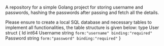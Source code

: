 A repository for a simple Golang project for storing username and passwords, hashing the passwords after passing and fetch all the details.

Please ensure to create a local SQL database and necessary tables to implement all functionalities, the table structure is given below:
type User struct {
	Id       int64
	Username string `form:"username" binding:"required"`
	Password string `form:"password" binding:"required"`
}
